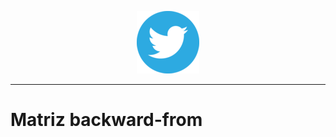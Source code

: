 <span style="margin-left: 40%;">![Twitter Logo](../images/twitter-logo-100px.png)</span>

---

# Matriz backward-from
